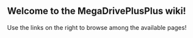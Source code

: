## Welcome to the MegaDrivePlusPlus wiki!

Use the links on the right to browse among the available pages!